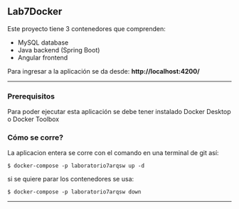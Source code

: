 
## Lab7Docker


Este proyecto tiene 3 contenedores que comprenden:

- MySQL database
- Java backend (Spring Boot)
- Angular frontend

Para ingresar a la aplicación se da desde: **http://localhost:4200/**



---

### Prerequisitos
Para poder ejecutar esta aplicación se debe tener instalado Docker Desktop o Docker Toolbox


### Cómo se corre?

La aplicacion entera se corre con el comando en una terminal  de git así:


```
$ docker-compose -p laboratorio7arqsw up -d
```
si se quiere parar los contenedores se usa:


```
$ docker-compose -p laboratorio7arqsw down
```


---


